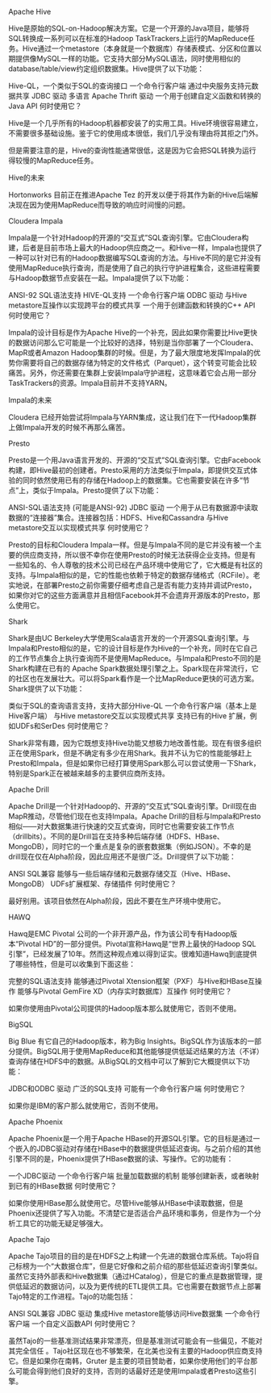 Apache Hive

Hive是原始的SQL-on-Hadoop解决方案。它是一个开源的Java项目，能够将SQL转换成一系列可以在标准的Hadoop TaskTrackers上运行的MapReduce任务。Hive通过一个metastore（本身就是一个数据库）存储表模式、分区和位置以期提供像MySQL一样的功能。它支持大部分MySQL语法，同时使用相似的 database/table/view约定组织数据集。Hive提供了以下功能：

Hive-QL，一个类似于SQL的查询接口
一个命令行客户端
通过中央服务支持元数据共享
JDBC 驱动
多语言 Apache Thrift 驱动
一个用于创建自定义函数和转换的Java API
何时使用它？

Hive是一个几乎所有的Hadoop机器都安装了的实用工具。Hive环境很容易建立，不需要很多基础设施。鉴于它的使用成本很低，我们几乎没有理由将其拒之门外。

但是需要注意的是，Hive的查询性能通常很低，这是因为它会把SQL转换为运行得较慢的MapReduce任务。

Hive的未来

Hortonworks 目前正在推进Apache Tez 的开发以便于将其作为新的Hive后端解决现在因为使用MapReduce而导致的响应时间慢的问题。

Cloudera Impala

Impala是一个针对Hadoop的开源的“交互式”SQL查询引擎。它由Cloudera构建，后者是目前市场上最大的Hadoop供应商之一。和Hive一样，Impala也提供了一种可以针对已有的Hadoop数据编写SQL查询的方法。与Hive不同的是它并没有使用MapReduce执行查询，而是使用了自己的执行守护进程集合，这些进程需要与Hadoop数据节点安装在一起。Impala提供了以下功能：

ANSI-92 SQL语法支持
HIVE-QL支持
一个命令行客户端
ODBC 驱动
与Hive metastore互操作以实现跨平台的模式共享
一个用于创建函数和转换的C++ API
何时使用它？

Impala的设计目标是作为Apache Hive的一个补充，因此如果你需要比Hive更快的数据访问那么它可能是一个比较好的选择，特别是当你部署了一个Cloudera、MapR或者Amazon Hadoop集群的时候。但是，为了最大限度地发挥Impala的优势你需要将自己的数据存储为特定的文件格式（Parquet），这个转变可能会比较痛苦。另外，你还需要在集群上安装Impala守护进程，这意味着它会占用一部分TaskTrackers的资源。Impala目前并不支持YARN。

Impala的未来

Cloudera 已经开始尝试将Impala与YARN集成，这让我们在下一代Hadoop集群上做Impala开发的时候不再那么痛苦。

Presto

Presto是一个用Java语言开发的、开源的“交互式”SQL查询引擎。它由Facebook构建，即Hive最初的创建者。Presto采用的方法类似于Impala，即提供交互式体验的同时依然使用已有的存储在Hadoop上的数据集。它也需要安装在许多“节点”上，类似于Impala。Presto提供了以下功能：

ANSI-SQL语法支持 (可能是ANSI-92)
JDBC 驱动
一个用于从已有数据源中读取数据的“连接器”集合。连接器包括：HDFS、Hive和Cassandra
与Hive metastore交互以实现模式共享
何时使用它？

Presto的目标和Cloudera Impala一样。但是与Impala不同的是它并没有被一个主要的供应商支持，所以很不幸你在使用Presto的时候无法获得企业支持。但是有一些知名的、令人尊敬的技术公司已经在产品环境中使用它了，它大概是有社区的支持。与Impala相似的是，它的性能也依赖于特定的数据存储格式（RCFile）。老实地说，在部署Presto之前你需要仔细考虑自己是否有能力支持并调试Presto，如果你对它的这些方面满意并且相信Facebook并不会遗弃开源版本的Presto，那么使用它。

Shark

Shark是由UC Berkeley大学使用Scala语言开发的一个开源SQL查询引擎。与Impala和Presto相似的是，它的设计目标是作为Hive的一个补充，同时在它自己的工作节点集合上执行查询而不是使用MapReduce。与Impala和Presto不同的是Shark构建在已有的 Apache Spark数据处理引擎之上。Spark现在非常流行，它的社区也在发展壮大。可以将Spark看作是一个比MapReduce更快的可选方案。Shark提供了以下功能：

类似于SQL的查询语言支持，支持大部分Hive-QL
一个命令行客户端（基本上是Hive客户端）
与Hive metastore交互以实现模式共享
支持已有的Hive 扩展，例如UDFs和SerDes
何时使用它？

Shark非常有趣，因为它既想支持Hive功能又想极力地改善性能。现在有很多组织正在使用Spark，但是不确定有多少在用Shark。我并不认为它的性能能够赶上Presto和Impala，但是如果你已经打算使用Spark那么可以尝试使用一下Shark，特别是Spark正在被越来越多的主要供应商所支持。

Apache Drill

Apache Drill是一个针对Hadoop的、开源的“交互式”SQL查询引擎。Drill现在由MapR推动，尽管他们现在也支持Impala。Apache Drill的目标与Impala和Presto相似——对大数据集进行快速的交互式查询，同时它也需要安装工作节点（drillbits）。不同的是Drill旨在支持多种后端存储（HDFS、HBase、MongoDB），同时它的一个重点是复杂的嵌套数据集（例如JSON）。不幸的是drill现在仅在Alpha阶段，因此应用还不是很广泛。Drill提供了以下功能：

ANSI SQL兼容
能够与一些后端存储和元数据存储交互（Hive、HBase、MongoDB）
UDFs扩展框架、存储插件
何时使用它？

最好别用。该项目依然在Alpha阶段，因此不要在生产环境中使用它。

HAWQ

Hawq是EMC Pivotal 公司的一个非开源产品，作为该公司专有Hadoop版本“Pivotal HD”的一部分提供。Pivotal宣称Hawq是“世界上最快的Hadoop SQL引擎”，已经发展了10年。然而这种观点难以得到证实。很难知道Hawq到底提供了哪些特性，但是可以收集到下面这些：

完整的SQL语法支持
能够通过Pivotal Xtension框架（PXF）与Hive和HBase互操作
能够与Pivotal GemFire XD（内存实时数据库）互操作
何时使用它？

如果你使用由Pivotal公司提供的Hadoop版本那么就使用它，否则不使用。

BigSQL

Big Blue 有它自己的Hadoop版本，称为Big Insights。BigSQL作为该版本的一部分提供。BigSQL用于使用MapReduce和其他能够提供低延迟结果的方法（不详）查询存储在HDFS中的数据。从BigSQL的文档中可以了解到它大概提供以下功能：

JDBC和ODBC 驱动
广泛的SQL支持
可能有一个命令行客户端
何时使用它？

如果你是IBM的客户那么就使用它，否则不使用。

Apache Phoenix

Apache Phoenix是一个用于Apache HBase的开源SQL引擎。它的目标是通过一个嵌入的JDBC驱动对存储在HBase中的数据提供低延迟查询。与之前介绍的其他引擎不同的是，Phoenix提供了HBase数据的读、写操作。它的功能有：

一个JDBC驱动
一个命令行客户端
批量加载数据的机制
能够创建新表，或者映射到已有的HBase数据
何时使用它？

如果你使用HBase那么就使用它。尽管Hive能够从HBase中读取数据，但是Phoenix还提供了写入功能。不清楚它是否适合产品环境和事务，但是作为一个分析工具它的功能无疑足够强大。

Apache Tajo

Apache Tajo项目的目的是在HDFS之上构建一个先进的数据仓库系统。Tajo将自己标榜为一个“大数据仓库”，但是它好像和之前介绍的那些低延迟查询引擎类似。虽然它支持外部表和Hive数据集（通过HCatalog），但是它的重点是数据管理，提供低延迟的数据访问，以及为更传统的ETL提供工具。它也需要在数据节点上部署Tajo特定的工作进程。Tajo的功能包括：

ANSI SQL兼容
JDBC 驱动
集成Hive metastore能够访问Hive数据集
一个命令行客户端
一个自定义函数API
何时使用它？

虽然Tajo的一些基准测试结果非常漂亮，但是基准测试可能会有一些偏见，不能对其完全信任 。Tajo社区现在也不够繁荣，在北美也没有主要的Hadoop供应商支持它。但是如果你在南韩，Gruter 是主要的项目赞助者，如果你使用他们的平台那么可能会得到他们良好的支持，否则的话最好还是使用Impala或者Presto这些引擎。